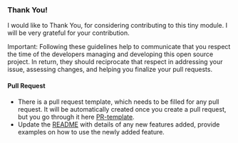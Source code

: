 ### Thank You!

I would like to Thank You, for considering contributing to this tiny module. I will be very grateful for your contribution.

Important: Following these guidelines help to communicate that you respect the time of the developers managing and developing this open source project. In return, they should reciprocate that respect in addressing your issue, assessing changes, and helping you finalize your pull requests.

#### Pull Request

- There is a pull request template, which needs to be filled for any pull request. It will be automatically created once you create a pull request, but you go through it here [PR-template](./PULL_REQUEST_TEMPLATE.md).
- Update the [README](../README.md) with details of any new features added, provide examples on how to use the newly added feature.

